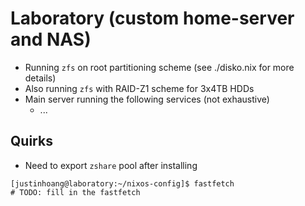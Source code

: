 # Laboratory (custom home-server and NAS)

- Running `zfs` on root partitioning scheme (see ./disko.nix for more details)
- Also running `zfs` with RAID-Z1 scheme for 3x4TB HDDs
- Main server running the following services (not exhaustive)
  <!-- TODO: fill in the services once i've built and setup the computer -->
  - ...

## Quirks

- Need to export `zshare` pool after installing

```text
[justinhoang@laboratory:~/nixos-config]$ fastfetch
# TODO: fill in the fastfetch
```
